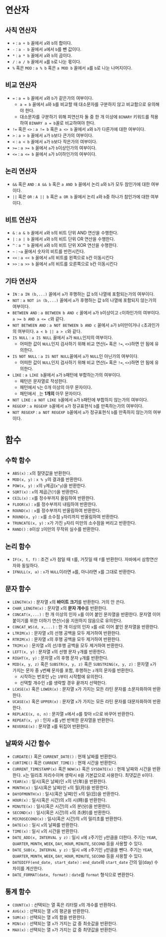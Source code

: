 # 연산자

## 사칙 연산자
- `+` : `a + b` 꼴에서 `a`와 `b`의 합이다.
- `-` : `a - b` 꼴에서 `a`에서 `b`를 뺀 값이다.
- `*` : `a * b` 꼴에서 `a`와 `b`의 곱이다.
- `/` : `a / b` 꼴에서 `a`를 `b`로 나눈 몫이다.
- `%` 혹은 `MOD` : `a % b` 혹은 `a MOD b` 꼴에서 `a`를 `b`로 나눈 나머지이다.

## 비교 연산자
- `=` : `a = b` 꼴에서 `a`와 `b`가 같은가의 여부이다.
  - `a = b` 꼴에서 `a`와 `b`를 비교할 때 대소문자를 구분하지 않고 비교함으로 유의해야 한다.
  - 대소문자를 구분하기 위해 피연산자 둘 중 한 개 이상에 `BINARY` 키워드를 적용하여 `BINARY a = b`꼴로 비교하여야 한다.
- `!=` 혹은 `<>` : `a != b` 혹은 `a <> b` 꼴에서 `a`와 `b`가 다른가에 대한 여부이다.
- `>` : `a > b` 꼴에서 `a`가 `b`보다 큰가의 여부이다.
- `<` : `a < b` 꼴에서 `a`가 `b`보다 작은가의 여부이다.
- `>=` : `a >= b` 꼴에서 `a`가 `b`이상인가의 여부이다.
- `<=` : `a <= b` 꼴에서 `a`가 `b`이하인가의 여부이다.

## 논리 연산자
- `&&` 혹은 `AND` : `A && b` 혹은 `a AND b` 꼴에서 논리 `a`와 `b`가 모두 참인가에 대한 여부이다.
- `||` 혹은 `OR` : `A || b` 혹은 `a OR b` 꼴에서 논리 `a`와 `b`중 하나가 참인가에 대한 여부이다.

## 비트 연산자
- `&` : `a & b` 꼴에서 `a`와 `b`의 비트 단위 AND 연산을 수행한다.
- `|` : `a | b` 꼴에서 `a`와 `b`의 비트 단위 OR 연산을 수행한다.
- `^` : `a ^ b` 꼴에서 `a`와 `b`의 비트 단위 XOR 연산을 수행한다.
- `~` : `~a` 꼴에서 숫자의 비트를 반전시킨다.
- `<<` : `a << b` 꼴에서 `a`의 비트를 왼쪽으로 `b`칸 이동시킨다
- `>>` : `a >> b` 꼴에서 `a`의 비트를 오른쪽으로 `b`칸 이동시킨다

## 기타 연산자
- `IN` : `a IN (b,...)` 꼴에서 `a`가 후행하는 값 `b`의 나열에 포함되는가의 여부이다.
- `NOT` : `a NOT in (b,...)` 꼴에서 `a`가 후행하는 값 `b`의 나열에 포함되지 않는가의 여부이다.
- `BETWEEN AND` : `a BETWEEN b AND c` 꼴에서 `a`가 `b`이상이고 `c`이하인가의 여부이다. `a >= b AND a <= c`와 같다.
- `NOT BETWEEN AND` : `a NOT BETWEEN b AND c` 꼴에서 `a`가 `b`미만이거나 `c`초과인가의 여부이다. `a < b || a > c`와 같다.
- `IS NULL` : `a IS NULL` 꼴에서 `a`가 `NULL`인지의 여부이다.
  - 어떠한 값이 `NULL`인지 검사하기 위해 비교 연산(`=` 혹은 `!=`, `<>`)하면 안 됨에 유의한다.
- `IS NOT NULL` : `a IS NOT NULL`꼴에서 `a`가 `NULL`인 아닌가의 여부이다.
  - 어떠한 값이 `NULL`인지 검사하기 위해 비교 연산(`=` 혹은 `!=`, `<>`)하면 안 됨에 유의한다.
- `LIKE` : `a LIKE b`꼴에서 `a`가 `b`패턴에 부합하는가의 여부이다.
  - 패턴은 문자열로 작성한다.
  - 패턴에서 `%`는 0개 이상의 아무 문자이다.
  - 패턴에서 `_`는 **1개의** 아무 문자이다.
- `NOT LIKE` : `a NOT LIKE b`꼴에서 `a`가 `b`패턴에 부합하지 않는가의 여부이다.
- `REGEXP` : `a REGEXP b`꼴에서 `a`가 정규표현식 `b`를 만족하는가의 여부이다.
- `NOT REGEXP` : `a NOT REGEXP b`꼴에서 `a`가 정규표현식 `b`를 만족하지 않는가의 여부이다.
 




# 함수

## 수학 함수
- `ABS(x)` : `x`의 절댓값을 반환한다.
- `MOD(x, y)` : `x % y`의 결과를 반환한다.
- `POW(x, y)` : `x`의 `y`제곱(`x^y`)을 반환한다.
- `SQRT(x)` : `x`의 제곱근(`?`)을 반환한다.
- `CEIL(x)` : `x`를 정수부까지 올림하여 반환한다.
- `FLOOR(x)` : `x`를 정수부까지 내림하여 반환한다.
- `ROUND(x)` : `x`를 정수부까지 반올림하여 반환한다.
- `ROUND(x, y)` : `x`를 소수점 `y`자리까지 반올림하여 반환한다.
- `TRUNCATE(x, y)` : `x`가 가진 `y`자리 미만의 소수점을 버리고 반환한다.
- `RAND()` : `0`이상 `1`미만의 무작위 실수를 반환한다.

## 논리 함수
- `IF(x, t, f)` : 조건 `x`가 참일 때 `t`를, 거짓일 때 `f`를 반환한다. 자바에서 삼항연산자와 동일하다.
- `IFNULL(x, a)` : `x`가 `NULL`이라면 `a`를, 아니라면 `x`를 그대로 반환한다.

## 문자 함수
- `LENGTH(x)` : 문자열 `x`의 **바이트 크기**를 반환한다. 거의 안 쓴다.
- `CHAR_LENGTH(x)` : 문자열 `x`의 **문자 개수**를 반환한다.
- `CONCAT(x,...)` : 한 개 이상의 인자 `x`를 이어 붙인 문자열을 반환한다. 문자열 이어 붙이기를 위한 더하기 연산(`+`)을 지원하지 않음으로 유의한다.
- `CONCAT_WS(d, x,...)` : 한 개 이상의 인자 `x`를 `d`로 이어 붙인 문자열을 반환한다.
- `LTRIM(x)` : 문자열 `x`의 선행 공백을 모두 제거하여 반환한다.
- `RTRIM(x)` : 문자열 `x`의 후행 공백을 모두 제거하여 반환한다.
- `TRIM(x)` : 문자열 `x`의 선/후행 공백을 모두 제거하여 반환한다.
- `LEFT(x, y)` : 문자열 `x`의 선행 문자 `y`개를 반환한다.
- `RIGHT(x, y)` : 문자열 `x`의 후행 문자 `y`개를 반환한다.
- `MID(x, y, z)` 혹은 `SUBSTR(x, y, z)` 혹은 `SUBSTRING(x, y, z)` : 문자열 `x`가 가지는 문자 중 `y`번째 문자를 포함, 후행하는 `z`개의 문자를 반환한다.
  - 시작하는 번호인 `y`는 `1`부터 시작함에 유의한다.
  - 선택할 개수인 `z`를 생략할 경우 끝까지 선택한다.
- `LCASE(x)` 혹은 `LOWER(x)` : 문자열 `x`가 가지는 모든 라틴 문자를 소문자화하여 반환한다.
- `UCASE(x)` 혹은 `UPPER(x)` : 문자열 `x`가 가지는 모든 라틴 문자를 대문자화하여 반환한다.
- `REPLACE(x, o, n)` : 문자열 `x`에서 `o`를 찾아 `n`으로 바꾸어 반환한다.
- `REPEAT(x, y)` : 인자 `x`를 `y`번 반복한 문자열을 반환한다.
- `REVERSE(x)` : 문자열 `x`를 뒤집어 반환한다.


## 날짜와 시간 함수
- `CURDATE()` 혹은 `CURRENT_DATE()` : 현재 날짜를 반환한다.
- `CURTIME()` 혹은 `CURRENT_TIME()` : 현재 시간을 반환한다.
- `CURRENT_TIMESTAMP(x)` 혹은 `NOW(x)` 혹은 `SYSDATE(x)` : 현재 날짜와 시간을 반환한다. `x`는 밀리초 자리수이며 생략시 `0`을 기본값으로 사용한다. 최댓값은 `6`이다.
- `YEAR(x)` : 일시(혹은 날짜)인 `x`의 년(年)을 반환한다.
- `MONTH(x)` : 일시(혹은 날짜)인 `x`의 월(月)을 반환한다.
- `DAYOFMONTH(x)` : 일시(혹은 날짜)인 `x`의 일(日)을 반환한다.
- `HOUR(x)` : 일시(혹은 시간)의 `x`의 시(時)를 반환한다.
- `MINUTE(x)` : 일시(혹은 시간)의 `x`의 분(分)을 반환한다.
- `SECOND(x)` : 일시(혹은 시간)의 `x`의 초(秒)를 반환한다.
- `MICROSECOND(x)` : 일시(혹은 시간)의 `x`의 밀리초를 반환한다.
- `DATE(x)` : 일시 `x`의 날짜를 반환한다.
- `TIME(x)` : 일시 `x`의 시간을 반환한다.
- `DATE_ADD(x, INTERVAL y z)` : 일시 `x`에 `z`주기인 `y`만큼을 더한다. 주기는 `YEAR`, `QUARTER`, `MONTH`, `WEEK`, `DAY`, `HOUR`, `MINUTE`, `SECOND` 등을 사용할 수 있다.
- `DATE_SUB(x, INTERVAL y z)` : 일시 `x`에 `z`주기인 `y`만큼을 뺀다. 주기는 `YEAR`, `QUARTER`, `MONTH`, `WEEK`, `DAY`, `HOUR`, `MINUTE`, `SECOND` 등을 사용할 수 있다.
- `DATEDIFF(end_date, start_date)` : `end_date`와 `start_date` 간의 일(day) 수 차이를 계산한다.
- `DATE_FORMAT(date, format)` : `date`를 `format` 형식으로 변환한다.

## 통계 함수
- `COUNT(x)` : 선택되는 열 혹은 리터럴 `x`의 개수를 반환하다.
- `AVG(x)` : 선택되는 열 `x`의 평균을 반환한다.
- `SUM(x)` : 선택되는 열 `x`의 합을 반환한다.
- `MIN(x)` : 선택되는 열 `x`가 가지는 값 중 최솟값을 반환한다.
- `MAX(x)` : 선택되는 열 `x`가 가지는 값 중 최댓값을 반환한다.

